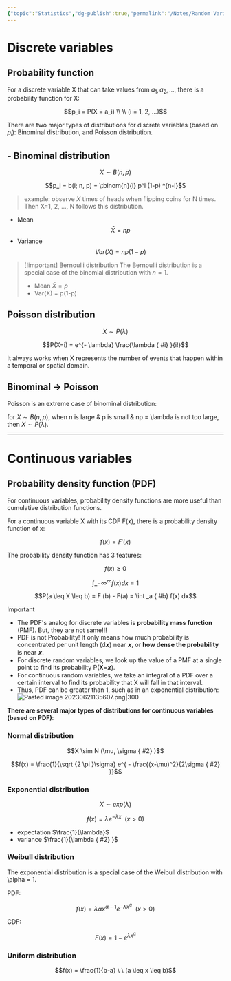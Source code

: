 ```yaml
---
{"topic":"Statistics","dg-publish":true,"permalink":"/Notes/Random Variables & Probability distributions/","dgPassFrontmatter":true,"noteIcon":""}
---
```


# Discrete variables
## Probability function

For a discrete variable X that can take values from ${a_1, a_2, ...}$, there is a probability function for X:

$$p_i = P(X = a_i) \\ \\ (i = 1, 2, ...)$$

There are two major types of distributions for discrete variables (based on $p_i$): Binominal distribution, and Poisson distribution.

## - Binominal distribution


$$X \sim B(n, p)$$

$$p_i = b(i; n, p) = \tbinom{n}{i} p^i (1-p) ^{n-i}$$
> example: observe $X$ times of heads when flipping coins for N times. Then X=1, 2, ..., N follows this distribution.

- Mean
$$\bar{X} = np$$
- Variance
$$
Var(X) = np(1-p)
$$
>[!important] Bernoulli distribution
>The Bernoulli distribution is a special case of the binomial distribution with $n=1$. 
>- Mean $\bar{X}=p$
>- Var(X) = p(1-p)


## Poisson distribution

$$X \sim P(\lambda)$$

$$P(X=i) = e^{- \lambda} \frac{\lambda
{ #i}
}{i!}$$

It always works when X represents the number of events that happen within a temporal or spatial domain.

## Binominal → Poisson

Poisson is an extreme case of binominal distribution:

for $X \sim B(n, p)$, when n is large & p is small & np = \\lambda is not too large, then $X \sim P(\lambda)$.

-------
# Continuous variables
## Probability density function (PDF)

For continuous variables, probability density functions are more useful than cumulative distribution functions.

For a continuous variable X with its CDF F(x), there is a probability density function of x:

$$f(x) = F'(x)$$

The probability density function has 3 features:

$$f(x) \geq 0$$

$$\int \_ {-\infty} ^{\infty} f(x) dx =1$$

$$P(a \leq X \leq b) = F (b) - F(a) = \int _a
{ #b}
 f(x) dx$$
>[!Important]
>- The PDF's analog for discrete variables is **probability mass function** (PMF). But, they are not same!!!
>- PDF is not Probability! It only means how much probability is concentrated per unit length (d𝒙) near 𝒙, or **how dense the probability** is near 𝒙.
>- For discrete random variables, we look up the value of a PMF at a single point to find its probability P(𝐗=𝒙).
>- For continuous random variables, we take an integral of a PDF over a certain interval to find its probability that X will fall in that interval.
>- Thus, PDF can be greater than 1, such as in an exponential distribution: 
>	 ![Pasted image 20230621135607.png|300](/img/user/assets/images/Pasted%20image%2020230621135607.png)



**There are several major types of distributions for continuous variables (based on PDF)**:

### Normal distribution


$$X \sim N (\mu, \sigma
{ #2}
)$$

$$f(x) = \frac{1}{\sqrt {2 \pi }\sigma} e^{ - \frac{(x-\mu)^2}{2\sigma
{ #2}
}}$$

### Exponential distribution 

$$X \sim exp(\lambda)$$

$$f(x) = \lambda e^{-\lambda x} \ \ (x>0)$$
- expectation $\frac{1}{\lambda}$
- variance $\frac{1}{\lambda
{ #2}
}$
### Weibull distribution

The exponential distribution is a special case of the Weibull distribution with \\alpha = 1.

PDF:

$$f(x) = \lambda \alpha x^{\alpha-1} e ^{-\lambda x^\alpha} \ \ (x>0)$$

CDF:

$$F(x) = 1 - e ^{\lambda x ^ \alpha}$$

### Uniform distribution


$$f(x) = \frac{1}{b-a} \ \ (a \leq x \leq b)$$
